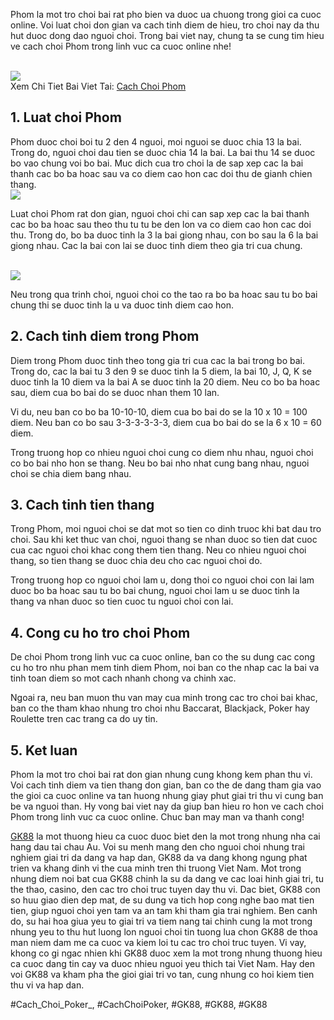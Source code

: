 <p>Phom la mot tro choi bai rat pho bien va duoc ua chuong trong gioi ca cuoc online. Voi luat choi don gian va cach tinh diem de hieu, tro choi nay da thu hut duoc dong dao nguoi choi. Trong bai viet nay, chung ta se cung tim hieu ve cach choi Phom trong linh vuc ca cuoc online nhe!</p><br><img src="https://gk88.place/wp-content/uploads/2025/04/Cach-Choi-Phom-Huong-Dan-Chi-Tiet-Cho-Nguoi-Moi-Bat-Dau.png"></br>
Xem Chi Tiet Bai Viet Tai: <a href="https://gk88.place/cach-choi-phom/">Cach Choi Phom</a><h2>1. Luat choi Phom</h2><p>Phom duoc choi boi tu 2 den 4 nguoi, moi nguoi se duoc chia 13 la bai. Trong do, nguoi choi dau tien se duoc chia 14 la bai. La bai thu 14 se duoc bo vao chung voi bo bai. Muc dich cua tro choi la de sap xep cac la bai thanh cac bo ba hoac sau va co diem cao hon cac doi thu de gianh chien thang.<br><img src="https://gk88.place/wp-content/uploads/2025/04/Cach-choi-phom-chi-tiet-tu-A-den-Z.png"></br><p>Luat choi Phom rat don gian, nguoi choi chi can sap xep cac la bai thanh cac bo ba hoac sau theo thu tu tu be den lon va co diem cao hon cac doi thu. Trong do, bo ba duoc tinh la 3 la bai giong nhau, con bo sau la 6 la bai giong nhau. Cac la bai con lai se duoc tinh diem theo gia tri cua chung.</p><br><img src="https://gk88.place/wp-content/uploads/2025/04/Gioi-thieu-ve-bai-phom.png"></br><p>Neu trong qua trinh choi, nguoi choi co the tao ra bo ba hoac sau tu bo bai chung thi se duoc tinh la u va duoc tinh diem cao hon.<h2>2. Cach tinh diem trong Phom</h2><p>Diem trong Phom duoc tinh theo tong gia tri cua cac la bai trong bo bai. Trong do, cac la bai tu 3 den 9 se duoc tinh la 5 diem, la bai 10, J, Q, K se duoc tinh la 10 diem va la bai A se duoc tinh la 20 diem. Neu co bo ba hoac sau, diem cua bo bai do se duoc nhan them 10 lan.</p><p>Vi du, neu ban co bo ba 10-10-10, diem cua bo bai do se la 10 x 10 = 100 diem. Neu ban co bo sau 3-3-3-3-3-3, diem cua bo bai do se la 6 x 10 = 60 diem.<p>Trong truong hop co nhieu nguoi choi cung co diem nhu nhau, nguoi choi co bo bai nho hon se thang. Neu bo bai nho nhat cung bang nhau, nguoi choi se chia diem bang nhau.</p><h2>3. Cach tinh tien thang</h2><p>Trong Phom, moi nguoi choi se dat mot so tien co dinh truoc khi bat dau tro choi. Sau khi ket thuc van choi, nguoi thang se nhan duoc so tien dat cuoc cua cac nguoi choi khac cong them tien thang. Neu co nhieu nguoi choi thang, so tien thang se duoc chia deu cho cac nguoi choi do.</p><p>Trong truong hop co nguoi choi lam u, dong thoi co nguoi choi con lai lam duoc bo ba hoac sau tu bo bai chung, nguoi choi lam u se duoc tinh la thang va nhan duoc so tien cuoc tu nguoi choi con lai.</p><h2>4. Cong cu ho tro choi Phom</h2><p>De choi Phom trong linh vuc ca cuoc online, ban co the su dung cac cong cu ho tro nhu phan mem tinh diem Phom, noi ban co the nhap cac la bai va tinh toan diem so mot cach nhanh chong va chinh xac.</p><p>Ngoai ra, neu ban muon thu van may cua minh trong cac tro choi bai khac, ban co the tham khao nhung tro choi nhu Baccarat, Blackjack, Poker hay Roulette tren cac trang ca do uy tin.</p><h2>5. Ket luan</h2><p>Phom la mot tro choi bai rat don gian nhung cung khong kem phan thu vi. Voi cach tinh diem va tien thang don gian, ban co the de dang tham gia vao the gioi ca cuoc online va tan huong nhung giay phut giai tri thu vi cung ban be va nguoi than. Hy vong bai viet nay da giup ban hieu ro hon ve cach choi Phom trong linh vuc ca cuoc online. Chuc ban may man va thanh cong!</p><p><a href="https://gk88.place/">GK88</a> la mot thuong hieu ca cuoc duoc biet den la mot trong nhung nha cai hang dau tai chau Au. Voi su menh mang den cho nguoi choi nhung trai nghiem giai tri da dang va hap dan, GK88 da va dang khong ngung phat trien va khang dinh vi the cua minh tren thi truong Viet Nam. Mot trong nhung diem noi bat cua GK88 chinh la su da dang ve cac loai hinh giai tri, tu the thao, casino, den cac tro choi truc tuyen day thu vi. Dac biet, GK88 con so huu giao dien dep mat, de su dung va tich hop cong nghe bao mat tien tien, giup nguoi choi yen tam va an tam khi tham gia trai nghiem. Ben canh do, su hai hoa giua yeu to giai tri va tiem nang tai chinh cung la mot trong nhung yeu to thu hut luong lon nguoi choi tin tuong lua chon GK88 de thoa man niem dam me ca cuoc va kiem loi tu cac tro choi truc tuyen. Vi vay, khong co gi ngac nhien khi GK88 duoc xem la mot trong nhung thuong hieu ca cuoc dang tin cay va duoc nhieu nguoi yeu thich tai Viet Nam. Hay den voi GK88 va kham pha the gioi giai tri vo tan, cung nhung co hoi kiem tien thu vi va hap dan.</p>
#Cach_Choi_Poker_, #CachChoiPoker, #GK88, #GK88, #GK88

